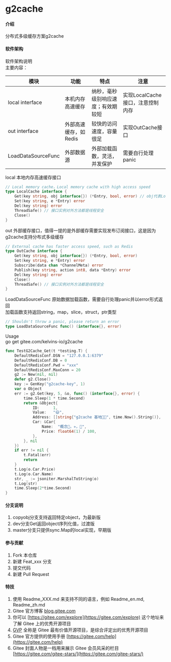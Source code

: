 # g2cache

#### 介绍
分布式多级缓存方案g2cache

#### 软件架构
软件架构说明   
主要内容：   

模块 | 功能 |  特点 | 注意  
---|------|------|---
local interface | 本机内存高速缓存 | 纳秒，毫秒级别响应速度；有效期较短 | 实现LocalCache接口，注意控制内存
out interface |外部高速缓存，如Redis | 较快的访问速度，容量很足 | 实现OutCache接口
LoadDataSourceFunc | 外部数据源 | 外部加载函数，灵活，并发保护 | 需要自行处理panic

local 本地内存高速缓存接口
```go
// Local memory cache，Local memory cache with high access speed
type LocalCache interface {
	Get(key string, obj interface{}) (*Entry, bool, error) // obj代表LoadDataSourceFunc返回的object类型
	Set(key string, e *Entry) error
	Del(key string) error
	ThreadSafe() // 接口实例对外方法都是线程安全
	Close()
}
```

out 外部缓存接口，值得一提的是外部缓存需要实现发布订阅接口，这是因为g2cache支持分布式多级缓存
```go
// External cache has faster access speed, such as Redis
type OutCache interface {
	Get(key string, obj interface{}) (*Entry, bool, error)
	Set(key string, e *Entry) error
	Subscribe(data chan *ChannelMeta) error
	Publish(key string, action int8, data *Entry) error
	Del(key string) error
	Close()
	ThreadSafe() // 接口实例对外方法都是线程安全
}
```

LoadDataSourceFunc 原始数据加载函数，需要自行处理panic并以error形式返回    
加载函数支持返回string，map，slice，struct，ptr类型   
```go
// Shouldn't throw a panic, please return an error
type LoadDataSourceFunc func() (interface{}, error)

```


Usage   
go get gitee.com/kelvins-io/g2cache
```go
func TestG2Cache_Get(t *testing.T) {
	DefaultRedisConf.DSN = "127.0.0.1:6379"
	DefaultRedisConf.DB = 0
	DefaultRedisConf.Pwd = "xxx"
	DefaultRedisConf.MaxConn = 20
	g2 := New(nil, nil)
	defer g2.Close()
	key := GenKey("g2cache-key", 1)
	var o Object
	err := g2.Get(key, 5, &o, func() (interface{}, error) {
		time.Sleep(1 * time.Second)
		return &Object{
			ID:      1,
			Value:   "😄",
			Address: []string{"g2cache 基地🌲✨", time.Now().String()},
			Car: &Car{
				Name:  "概念🚗，✈，🚚️",
				Price: float64(1) / 100,
			},
		}, nil
	})
	if err != nil {
		t.Fatal(err)
		return
	}
	t.Log(o.Car.Price)
	t.Log(o.Car.Name)
	str, _ := jsoniter.MarshalToString(o)
	t.Log(str)
	time.Sleep(2*time.Second)
}
```

#### 分支说明

1. copyobj分支支持返回特定object，为最新版
2.  dev分支Get返回object序列化值，过渡版
3.  master分支只提供sync.Map的local实现，早期版

#### 参与贡献

1.  Fork 本仓库
2.  新建 Feat_xxx 分支
3.  提交代码
4.  新建 Pull Request


#### 特技

1.  使用 Readme\_XXX.md 来支持不同的语言，例如 Readme\_en.md, Readme\_zh.md
2.  Gitee 官方博客 [blog.gitee.com](https://blog.gitee.com)
3.  你可以 [https://gitee.com/explore](https://gitee.com/explore) 这个地址来了解 Gitee 上的优秀开源项目
4.  [GVP](https://gitee.com/gvp) 全称是 Gitee 最有价值开源项目，是综合评定出的优秀开源项目
5.  Gitee 官方提供的使用手册 [https://gitee.com/help](https://gitee.com/help)
6.  Gitee 封面人物是一档用来展示 Gitee 会员风采的栏目 [https://gitee.com/gitee-stars/](https://gitee.com/gitee-stars/)
